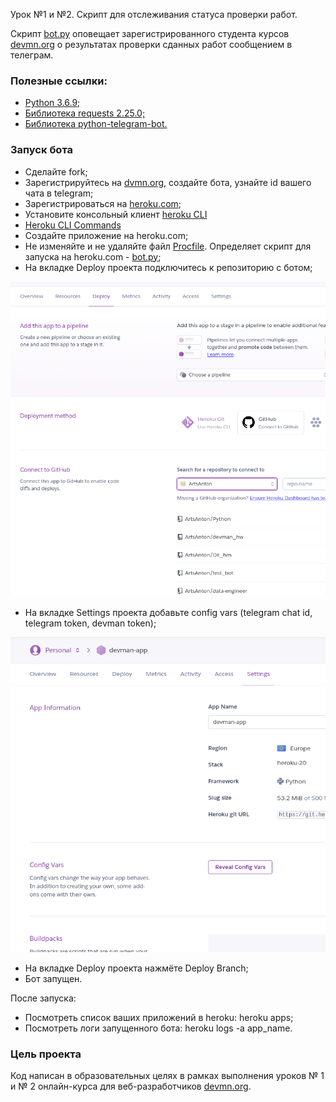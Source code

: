  Урок №1 и №2. Скрипт для отслеживания статуса проверки работ. 

Скрипт [bot.py](https://github.com/ArtsAnton/devman_hw/blob/main/bot/les_1/bot.py) оповещает зарегистрированного студента курсов [devmn.org](https://dvmn.org/modules/chat-bots/) 
о результатах проверки сданных работ сообщением в телеграм.

### Полезные ссылки:
* [Python 3.6.9;](https://www.python.org/downloads/)
* [Библиотека requests 2.25.0;](https://requests.readthedocs.io/en/master/)
* [Библиотека python-telegram-bot.](https://github.com/python-telegram-bot/python-telegram-bot#installing)

### Запуск бота
* Сделайте fork;
* Зарегистрируйтесь на [dvmn.org](https://dvmn.org), создайте бота, узнайте id вашего чата в telegram;  
* Зарегистрироваться на [heroku.com](https://www.heroku.com);
* Установите консольный клиент [heroku CLI](https://devcenter.heroku.com/articles/heroku-cli#download-and-install)
* [Heroku CLI Commands](https://devcenter.heroku.com/articles/heroku-cli-commands)
* Создайте приложение на heroku.com;
* Не изменяйте и не удаляйте файл [Procfile](https://github.com/ArtsAnton/test_bot/blob/main/Procfile). Определяет скрипт для запуска на heroku.com - [bot.py](https://github.com/ArtsAnton/test_bot/blob/main/bot.py);   
* На вкладке  Deploy проекта подключитесь к репозиторию с ботом;


![images1](https://github.com/ArtsAnton/test_bot/blob/main/images/connect.png)

* На вкладке Settings проекта добавьте config vars (telegram chat id, telegram token, devman token);

![images2](https://github.com/ArtsAnton/test_bot/blob/main/images/vars.png)

* На вкладке Deploy проекта нажмёте Deploy Branch;
* Бот запущен.

После запуска:
* Посмотреть список ваших приложений в heroku: heroku apps;
* Посмотреть логи запущенного бота: heroku logs -a app_name.

### Цель проекта

Код написан в образовательных целях в рамках выполнения уроков № 1 и № 2 онлайн-курса для веб-разработчиков [devmn.org](https://dvmn.org/modules/chat-bots/).
